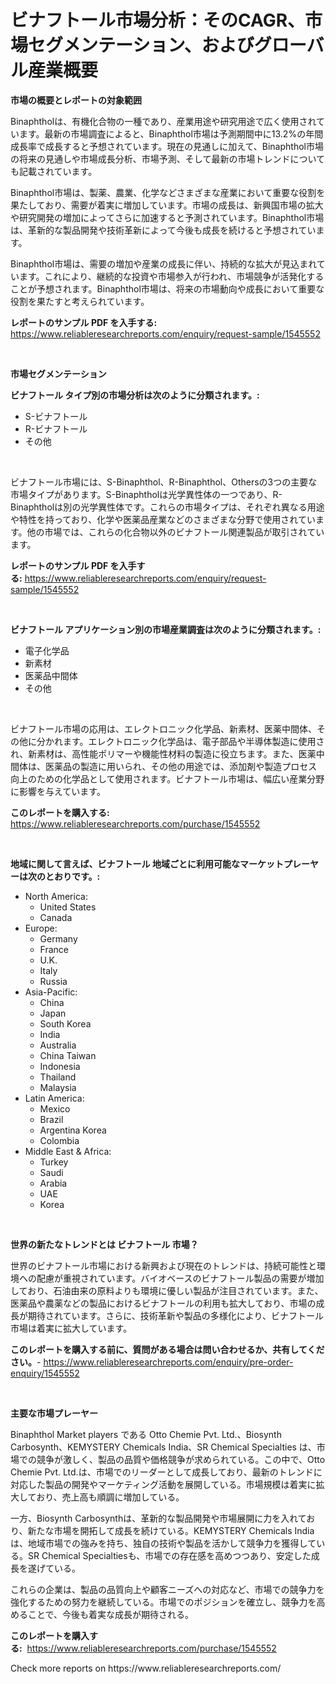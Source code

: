 <p><h1>ビナフトール市場分析：そのCAGR、市場セグメンテーション、およびグローバル産業概要</h1></p><p><strong>市場の概要とレポートの対象範囲</strong></p>
<p><p>Binaphtholは、有機化合物の一種であり、産業用途や研究用途で広く使用されています。最新の市場調査によると、Binaphthol市場は予測期間中に13.2%の年間成長率で成長すると予想されています。現在の見通しに加えて、Binaphthol市場の将来の見通しや市場成長分析、市場予測、そして最新の市場トレンドについても記載されています。</p><p>Binaphthol市場は、製薬、農業、化学などさまざまな産業において重要な役割を果たしており、需要が着実に増加しています。市場の成長は、新興国市場の拡大や研究開発の増加によってさらに加速すると予測されています。Binaphthol市場は、革新的な製品開発や技術革新によって今後も成長を続けると予想されています。</p><p>Binaphthol市場は、需要の増加や産業の成長に伴い、持続的な拡大が見込まれています。これにより、継続的な投資や市場参入が行われ、市場競争が活発化することが予想されます。Binaphthol市場は、将来の市場動向や成長において重要な役割を果たすと考えられています。</p></p>
<p><strong>レポートのサンプル PDF を入手する:</strong> <a href="https://www.reliableresearchreports.com/enquiry/request-sample/1545552">https://www.reliableresearchreports.com/enquiry/request-sample/1545552</a></p>
<p>&nbsp;</p>
<p><strong>市場セグメンテーション</strong></p>
<p><strong>ビナフトール タイプ別の市場分析は次のように分類されます。:</strong></p>
<p><ul><li>S-ビナフトール</li><li>R-ビナフトール</li><li>その他</li></ul></p>
<p>&nbsp;</p>
<p><p>ビナフトール市場には、S-Binaphthol、R-Binaphthol、Othersの3つの主要な市場タイプがあります。S-Binaphtholは光学異性体の一つであり、R-Binaphtholは別の光学異性体です。これらの市場タイプは、それぞれ異なる用途や特性を持っており、化学や医薬品産業などのさまざまな分野で使用されています。他の市場では、これらの化合物以外のビナフトール関連製品が取引されています。</p></p>
<p><strong>レポートのサンプル PDF を入手する:</strong>&nbsp;<a href="https://www.reliableresearchreports.com/enquiry/request-sample/1545552">https://www.reliableresearchreports.com/enquiry/request-sample/1545552</a></p>
<p>&nbsp;</p>
<p><strong> ビナフトール アプリケーション別の市場産業調査は次のように分類されます。:</strong></p>
<p><ul><li>電子化学品</li><li>新素材</li><li>医薬品中間体</li><li>その他</li></ul></p>
<p>&nbsp;</p>
<p><p>ビナフトール市場の応用は、エレクトロニック化学品、新素材、医薬中間体、その他に分かれます。エレクトロニック化学品は、電子部品や半導体製造に使用され、新素材は、高性能ポリマーや機能性材料の製造に役立ちます。また、医薬中間体は、医薬品の製造に用いられ、その他の用途では、添加剤や製造プロセス向上のための化学品として使用されます。ビナフトール市場は、幅広い産業分野に影響を与えています。</p></p>
<p><strong>このレポートを購入する:</strong>&nbsp; <a href="https://www.reliableresearchreports.com/purchase/1545552">https://www.reliableresearchreports.com/purchase/1545552</a></p>
<p>&nbsp;</p>
<p><strong>地域に関して言えば、ビナフトール 地域ごとに利用可能なマーケットプレーヤーは次のとおりです。:</strong></p>
<p><ul>
    <li>
        North America:
        <ul>
            <li>United States</li>
            <li>Canada</li>
        </ul>
    </li>
    <li>
        Europe:
        <ul>
            <li>Germany</li>
            <li>France</li>
            <li>U.K.</li>
            <li>Italy</li>
            <li>Russia</li>
        </ul>
    </li>
    <li>
        Asia-Pacific:
        <ul>
            <li>China</li>
            <li>Japan</li>
            <li>South Korea</li>
            <li>India</li>
            <li>Australia</li>
            <li>China Taiwan</li>
            <li>Indonesia</li>
            <li>Thailand</li>
            <li>Malaysia</li>
        </ul>
    </li>
    <li>
        Latin America:
        <ul>
            <li>Mexico</li>
            <li>Brazil</li>
            <li>Argentina Korea</li>
            <li>Colombia</li>
        </ul>
    </li>
    <li>
        Middle East & Africa:
        <ul>
            <li>Turkey</li>
            <li>Saudi</li>
            <li>Arabia</li>
            <li>UAE</li>
            <li>Korea</li>
        </ul>
    </li>
    </ul></p>
<p>&nbsp;</p>
<p><strong>世界の新たなトレンドとは ビナフトール 市場？</strong></p>
<p><p>世界のビナフトール市場における新興および現在のトレンドは、持続可能性と環境への配慮が重視されています。バイオベースのビナフトール製品の需要が増加しており、石油由来の原料よりも環境に優しい製品が注目されています。また、医薬品や農薬などの製品におけるビナフトールの利用も拡大しており、市場の成長が期待されています。さらに、技術革新や製品の多様化により、ビナフトール市場は着実に拡大しています。</p></p>
<p><strong>このレポートを購入する前に、質問がある場合は問い合わせるか、共有してください。</strong>- <a href="https://www.reliableresearchreports.com/enquiry/pre-order-enquiry/1545552">https://www.reliableresearchreports.com/enquiry/pre-order-enquiry/1545552</a></p>
<p>&nbsp;</p>
<p><strong>主要な市場プレーヤー</strong></p>
<p><p>Binaphthol Market players である Otto Chemie Pvt. Ltd.、Biosynth Carbosynth、KEMYSTERY Chemicals India、SR Chemical Specialties は、市場での競争が激しく、製品の品質や価格競争が求められている。この中で、Otto Chemie Pvt. Ltd.は、市場でのリーダーとして成長しており、最新のトレンドに対応した製品の開発やマーケティング活動を展開している。市場規模は着実に拡大しており、売上高も順調に増加している。</p><p>一方、Biosynth Carbosynthは、革新的な製品開発や市場展開に力を入れており、新たな市場を開拓して成長を続けている。KEMYSTERY Chemicals Indiaは、地域市場での強みを持ち、独自の技術や製品を活かして競争力を獲得している。SR Chemical Specialtiesも、市場での存在感を高めつつあり、安定した成長を遂げている。</p><p>これらの企業は、製品の品質向上や顧客ニーズへの対応など、市場での競争力を強化するための努力を継続している。市場でのポジションを確立し、競争力を高めることで、今後も着実な成長が期待される。</p></p>
<p><strong>このレポートを購入する:</strong>&nbsp;&nbsp;<a href="https://www.reliableresearchreports.com/purchase/1545552">https://www.reliableresearchreports.com/purchase/1545552</a></p>
<p>Check more reports on https://www.reliableresearchreports.com/</p>
